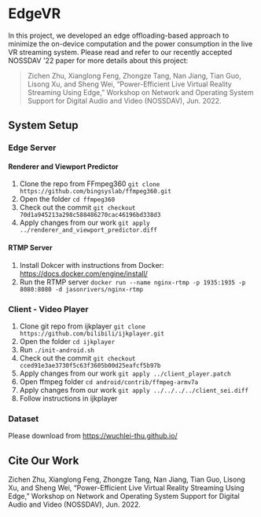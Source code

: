 # EdgeVR

In this project, we developed an edge offloading-based approach to minimize the on-device computation and the power consumption in the live VR streaming system. Please read and refer to our recently accepted NOSSDAV '22 paper for more details about this project: 

> Zichen Zhu, Xianglong Feng, Zhongze Tang, Nan Jiang, Tian Guo, Lisong Xu, and Sheng Wei, “Power-Efficient Live Virtual Reality Streaming Using Edge,” Workshop on Network and Operating System Support for Digital Audio and Video (NOSSDAV), Jun. 2022.

## System Setup

### Edge Server

#### Renderer and Viewport Predictor

1. Clone the repo from FFmpeg360 `git clone https://github.com/bingsyslab/ffmpeg360.git`
2. Open the folder `cd ffmpeg360`
3. Check out the commit `git checkout 70d1a945213a298c588486270cac46196bd338d3`
4. Apply changes from our work `git apply ../renderer_and_viewport_predictor.diff`

#### RTMP Server

1. Install Dokcer with instructions from Docker: https://docs.docker.com/engine/install/
2. Run the RTMP server `docker run --name nginx-rtmp -p 1935:1935 -p 8080:8080 -d jasonrivers/nginx-rtmp`

### Client - Video Player

1. Clone git repo from ijkplayer `git clone https://github.com/bilibili/ijkplayer.git`
2. Open the folder `cd ijkplayer`
3. Run `./init-android.sh`
4. Check out the commit `git checkout cced91e3ae3730f5c63f3605b00d25eafcf5b97b`
5. Apply changes from our work `git apply ../client_player.patch`
6. Open ffmpeg folder `cd android/contrib/ffmpeg-armv7a`
7. Apply changes from our work `git apply ../../../../client_sei.diff`
8. Follow instructions in ijkplayer

### Dataset

Please download from https://wuchlei-thu.github.io/

## Cite Our Work

Zichen Zhu, Xianglong Feng, Zhongze Tang, Nan Jiang, Tian Guo, Lisong Xu, and Sheng Wei, “Power-Efficient Live Virtual Reality Streaming Using Edge,” Workshop on Network and Operating System Support for Digital Audio and Video (NOSSDAV), Jun. 2022.

